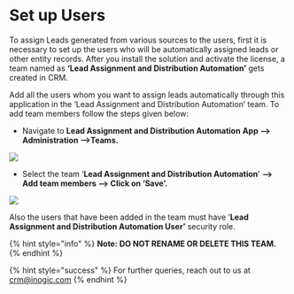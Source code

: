 # Set up Users

To assign Leads generated from various sources to the users, first it is necessary to set up the users who will be automatically assigned leads or other entity records. After you install the solution and activate the license, a team named as **‘Lead Assignment and Distribution Automation’** gets created in CRM.

Add all the users whom you want to assign leads automatically through this application in the ‘Lead Assignment and Distribution Automation’ team. To add team members follow the steps given below:

* Navigate to **Lead Assignment and Distribution Automation** **App --> Administration -->Teams.**

![](<../../.gitbook/assets/Set users\_1.2.png>)

* Select the team ‘**Lead Assignment and Distribution Automation**’ **--> Add team members --> Click on ‘Save’.**&#x20;

![](<../../.gitbook/assets/Set users\_3.1.png>)

Also the users that have been added in the team must have ‘**Lead Assignment and Distribution Automation User’** security role.

{% hint style="info" %}
**Note: DO NOT RENAME OR DELETE THIS TEAM.**
{% endhint %}

{% hint style="success" %}
For further queries, reach out to us at [crm@inogic.com](mailto:crm@inogic.com)
{% endhint %}

